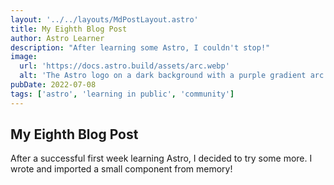 ```yaml
---
layout: '../../layouts/MdPostLayout.astro'
title: My Eighth Blog Post
author: Astro Learner
description: "After learning some Astro, I couldn't stop!"
image:
  url: 'https://docs.astro.build/assets/arc.webp'
  alt: 'The Astro logo on a dark background with a purple gradient arc.'
pubDate: 2022-07-08
tags: ['astro', 'learning in public', 'community']
---
```


## My Eighth Blog Post

After a successful first week learning Astro, I decided to try some more. I wrote and imported a small component from memory!
